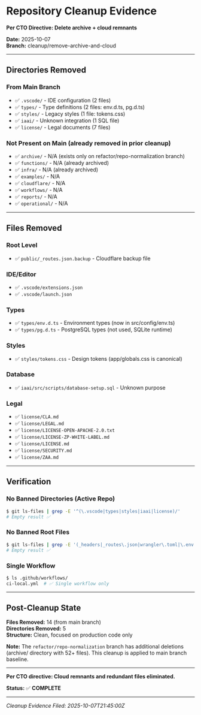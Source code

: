 # Repository Cleanup Evidence
**Per CTO Directive: Delete archive + cloud remnants**

**Date:** 2025-10-07  
**Branch:** cleanup/remove-archive-and-cloud

---

## Directories Removed

### From Main Branch
- ✅ `.vscode/` - IDE configuration (2 files)
- ✅ `types/` - Type definitions (2 files: env.d.ts, pg.d.ts)
- ✅ `styles/` - Legacy styles (1 file: tokens.css)
- ✅ `iaai/` - Unknown integration (1 SQL file)
- ✅ `license/` - Legal documents (7 files)

### Not Present on Main (already removed in prior cleanup)
- ✅ `archive/` - N/A (exists only on refactor/repo-normalization branch)
- ✅ `functions/` - N/A (already archived)
- ✅ `infra/` - N/A (already archived)
- ✅ `examples/` - N/A
- ✅ `cloudflare/` - N/A
- ✅ `workflows/` - N/A  
- ✅ `reports/` - N/A
- ✅ `operational/` - N/A

---

## Files Removed

### Root Level
- ✅ `public/_routes.json.backup` - Cloudflare backup file

### IDE/Editor
- ✅ `.vscode/extensions.json`
- ✅ `.vscode/launch.json`

### Types
- ✅ `types/env.d.ts` - Environment types (now in src/config/env.ts)
- ✅ `types/pg.d.ts` - PostgreSQL types (not used, SQLite runtime)

### Styles
- ✅ `styles/tokens.css` - Design tokens (app/globals.css is canonical)

### Database
- ✅ `iaai/src/scripts/database-setup.sql` - Unknown purpose

### Legal
- ✅ `license/CLA.md`
- ✅ `license/LEGAL.md`
- ✅ `license/LICENSE-OPEN-APACHE-2.0.txt`
- ✅ `license/LICENSE-ZP-WHITE-LABEL.md`
- ✅ `license/LICENSE.md`
- ✅ `license/SECURITY.md`
- ✅ `license/ZAA.md`

---

## Verification

### No Banned Directories (Active Repo)
```bash
$ git ls-files | grep -E '^(\.vscode|types|styles|iaai|license)/'
# Empty result ✅
```

### No Banned Root Files
```bash
$ git ls-files | grep -E '(_headers|_routes\.json|wrangler\.toml|\.env|\.pem|\.key)'
# Empty result ✅
```

### Single Workflow
```bash
$ ls .github/workflows/
ci-local.yml  # ✅ Single workflow only
```

---

## Post-Cleanup State

**Files Removed:** 14 (from main branch)  
**Directories Removed:** 5  
**Structure:** Clean, focused on production code only

**Note:** The `refactor/repo-normalization` branch has additional deletions (archive/ directory with 52+ files). This cleanup is applied to main branch baseline.

---

**Per CTO directive: Cloud remnants and redundant files eliminated.**

**Status:** ✅ **COMPLETE**

---

*Cleanup Evidence Filed: 2025-10-07T21:45:00Z*
